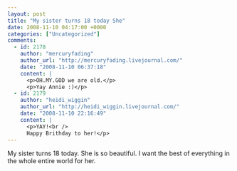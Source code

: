 ```yaml
---
layout: post
title: "My sister turns 18 today She"
date: 2008-11-10 04:17:00 +0000
categories: ["Uncategorized"]
comments:
  - id: 2178
    author: "mercuryfading"
    author_url: "http://mercuryfading.livejournal.com/"
    date: "2008-11-10 06:37:18"
    content: |
      <p>OH.MY.GOD we are old.</p>
      <p>Yay Annie :)</p>
  - id: 2179
    author: "heidi_wiggin"
    author_url: "http://heidi_wiggin.livejournal.com/"
    date: "2008-11-10 22:16:49"
    content: |
      <p>YAY!<br />
      Happy Brithday to her!</p>
---
```


My sister turns 18 today. She is so beautiful. I want the best of everything in the whole entire world for her.